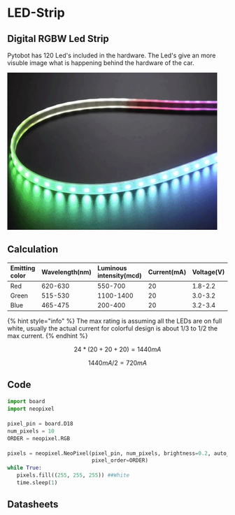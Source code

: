 # LED-Strip

## Digital RGBW Led Strip

Pytobot has 120 Led's included in the hardware. The Led's give an more visuble image what is happening behind the hardware of the car. 

![](../../.gitbook/assets/giphy-2.gif)

## Calculation

| Emitting color | Wavelength\(nm\) | Luminous intensity\(mcd\) | Current\(mA\) | Voltage\(V\) |
| :--- | :--- | :--- | :--- | :--- |
| Red | 620-630 | 550-700 | 20 | 1.8-2.2 |
| Green | 515-530 | 1100-1400 | 20 | 3.0-3.2 |
| Blue | 465-475 | 200-400 | 20 | 3.2-3.4 |

{% hint style="info" %}
The max rating is assuming all the LEDs are on full white, usually the actual current for colorful design is about 1/3 to 1/2 the max current.
{% endhint %}

$$
24*(20+20+20)=1440mA
$$

$$
1440mA/2=720mA
$$

## Code

```python
import board
import neopixel

pixel_pin = board.D18
num_pixels = 10
ORDER = neopixel.RGB

pixels = neopixel.NeoPixel(pixel_pin, num_pixels, brightness=0.2, auto_write=True,
                           pixel_order=ORDER)
while True:
   pixels.fill((255, 255, 255)) ##White
   time.sleep(1)
```

## Datasheets



